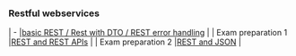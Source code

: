 ### Restful webservices  

| - |[basic REST / Rest with DTO / REST error handling](404) |
| Exam preparation 1 |[REST and REST APIs](404) |
| Exam preparation 2 |[REST and JSON](404) |
